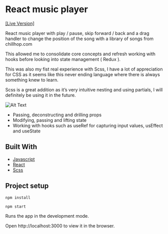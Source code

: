 # React music player
[[Live Version]](https://chillhop-phi.vercel.app/)

React music player with play / pause, skip forward / back and a drag handler to change the position of the song with a library of songs from chillhop.com

This allowed me to consolidate core concepts and refresh working with hooks before looking into state management ( Redux ).

This was also my fist real experience with Scss, I have a lot of appreciation for CSS as it seems like this never ending language where there is always something knew to learn.

Scss is a great addition as it’s very intuitive nesting and using partials, I will definitely be using it in the future.

![Alt Text](public/audio_player.gif)

* Passing, deconstructing and drilling props
* Modifying, passing and lifting state
* Working with hooks such as useRef for capturing input values, usEffect and useState

## Built With
* [Javascript](https://www.javascript.com/)
* [React](https://reactjs.org/)
* [Scss](https://sass-lang.com/)

## Project setup
```
npm install
```

```
npm start
```
Runs the app in the development mode.

Open http://localhost:3000 to view it in the browser.

